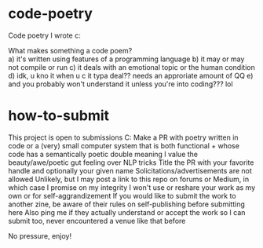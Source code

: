# code-poetry
Code poetry I wrote c:

What makes something a code poem?<br />
a) it's written using features of a programming language
b) it may or may not compile or run
c) it deals with an emotional topic or the human condition 
d) idk, u kno it when u c it typa deal?? needs an approriate amount of QQ 
e) and you probably won't understand it unless you're into coding??? lol

# how-to-submit

This project is open to submissions C:
Make a PR with poetry written in code or a (very) small computer system that is both functional + whose code has a semantically poetic double meaning 
I value the beauty/awe/poetic gut feeling over NLP tricks
Title the PR with your favorite handle and optionally your given name
Solicitations/advertisements are not allowed
Unlikely, but I may post a link to this repo on forums or Medium, in which case I promise on my integrity I won't use or reshare your work as my own or for self-aggrandizement
If you would like to submit the work to another zine, be aware of their rules on self-publishing before submitting here
Also ping me if they actually understand or accept the work so I can submit too, never encountered a venue like that before


No pressure, enjoy!

